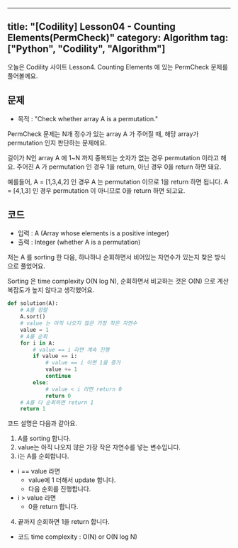 

---
title: "[Codility] Lesson04 - Counting Elements(PermCheck)"
category: Algorithm
tag: ["Python", "Codility", "Algorithm"]
---
오늘은 Codility 사이트 Lesson4. Counting Elements 에 있는 PermCheck 문제를 풀어볼께요.

## 문제

 - 목적 : "Check whether array A is a permutation."

PermCheck 문제는 N개 정수가 있는 array A 가 주어질 때, 해당 array가 permutation 인지 판단하는 문제에요.

길이가 N인 array A 에 1~N 까지 중복되는 숫자가 없는 경우 permutation 이라고 해요. 주어진 A 가 permutation 인 경우 1을 return, 아닌 경우 0을 return 하면 돼요.

예를들어, A = [1,3,4,2] 인 경우 A 는 permutation 이므로 1을 return 하면 됩니다. A = [4,1,3] 인 경우 permutation 이 아니므로 0을 return 하면 되고요.

## 코드

 - 입력 : A (Array whose elements is a positive integer)
 - 출력 : Integer (whether A is a permutation)

저는 A 를 sorting 한 다음, 하나하나 순회하면서 비어있는 자연수가 있는지 찾은 방식으로 풀었어요.

Sorting 은 time complexity O(N log N), 순회하면서 비교하는 것은 O(N) 으로 계산 복잡도가 높지 않다고 생각했어요.

```python
def solution(A):
    # A를 정렬
    A.sort()
    # value 는 아직 나오지 않은 가장 작은 자연수
    value = 1
    # A를 순회
    for i in A:
        # value == i 라면 계속 진행
        if value == i:
            # value == i 이면 1을 증가
            value += 1
            continue
        else:
            # value < i 라면 return 0
            return 0
    # A를 다 순회하면 return 1
    return 1
```

코드 설명은 다음과 같아요.

 1. A를 sorting 합니다.
 2. value는 아직 나오지 않은 가장 작은 자연수를 넣는 변수입니다.
 3. i는 A를 순회합니다.
   - i  == value 라면
     + value에 1 더해서 update 합니다.
     + 다음 순회를 진행합니다.
   - i > value 라면
     + 0을 return 합니다.
 4. 끝까지 순회하면 1을 return 합니다.


 - 코드 time complexity : O(N) or O(N log N)

